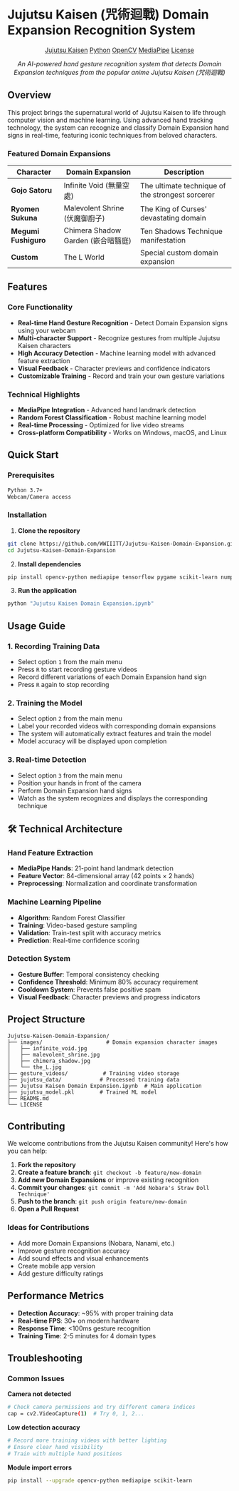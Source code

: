 # Jujutsu Kaisen (咒術迴戰) Domain Expansion Recognition System

<div align="center">

[Jujutsu Kaisen](https://img.shields.io/badge/Anime-Jujutsu%20Kaisen-ff6b6b?style=for-the-badge)
[Python](https://img.shields.io/badge/Python-3.7+-3776ab?style=for-the-badge&logo=python&logoColor=white)
[OpenCV](https://img.shields.io/badge/OpenCV-4.x-5c3ee8?style=for-the-badge&logo=opencv&logoColor=white)
[MediaPipe](https://img.shields.io/badge/MediaPipe-Google-4285f4?style=for-the-badge)
[License](https://img.shields.io/badge/License-MIT-green?style=for-the-badge)

*An AI-powered hand gesture recognition system that detects Domain Expansion techniques from the popular anime Jujutsu Kaisen (咒術迴戰)*

</div>

##  Overview

This project brings the supernatural world of Jujutsu Kaisen to life through computer vision and machine learning. Using advanced hand tracking technology, the system can recognize and classify Domain Expansion hand signs in real-time, featuring iconic techniques from beloved characters.

###  Featured Domain Expansions

| Character | Domain Expansion | Description |
|-----------|------------------|-------------|
| **Gojo Satoru** | Infinite Void (無量空處) | The ultimate technique of the strongest sorcerer |
| **Ryomen Sukuna** | Malevolent Shrine (伏魔御廚子) | The King of Curses' devastating domain |
| **Megumi Fushiguro** | Chimera Shadow Garden (嵌合暗翳庭) | Ten Shadows Technique manifestation |
| **Custom** | The L World | Special custom domain expansion |

##  Features

### Core Functionality
- **Real-time Hand Gesture Recognition** - Detect Domain Expansion signs using your webcam
- **Multi-character Support** - Recognize gestures from multiple Jujutsu Kaisen characters
- **High Accuracy Detection** - Machine learning model with advanced feature extraction
- **Visual Feedback** - Character previews and confidence indicators
- **Customizable Training** - Record and train your own gesture variations

### Technical Highlights
- **MediaPipe Integration** - Advanced hand landmark detection
- **Random Forest Classification** - Robust machine learning model
- **Real-time Processing** - Optimized for live video streams
- **Cross-platform Compatibility** - Works on Windows, macOS, and Linux

##  Quick Start

### Prerequisites

```bash
Python 3.7+
Webcam/Camera access
```

### Installation

1. **Clone the repository**
```bash
git clone https://github.com/WWIIITT/Jujutsu-Kaisen-Domain-Expansion.git
cd Jujutsu-Kaisen-Domain-Expansion
```

2. **Install dependencies**
```bash
pip install opencv-python mediapipe tensorflow pygame scikit-learn numpy
```

3. **Run the application**
```bash
python "Jujutsu Kaisen Domain Expansion.ipynb"
```

##  Usage Guide

### 1. Recording Training Data
- Select option `1` from the main menu
- Press `R` to start recording gesture videos
- Record different variations of each Domain Expansion hand sign
- Press `R` again to stop recording

### 2. Training the Model
- Select option `2` from the main menu
- Label your recorded videos with corresponding domain expansions
- The system will automatically extract features and train the model
- Model accuracy will be displayed upon completion

### 3. Real-time Detection
- Select option `3` from the main menu
- Position your hands in front of the camera
- Perform Domain Expansion hand signs
- Watch as the system recognizes and displays the corresponding technique

## 🛠 Technical Architecture

### Hand Feature Extraction
- **MediaPipe Hands**: 21-point hand landmark detection
- **Feature Vector**: 84-dimensional array (42 points × 2 hands)
- **Preprocessing**: Normalization and coordinate transformation

### Machine Learning Pipeline
- **Algorithm**: Random Forest Classifier
- **Training**: Video-based gesture sampling
- **Validation**: Train-test split with accuracy metrics
- **Prediction**: Real-time confidence scoring

### Detection System
- **Gesture Buffer**: Temporal consistency checking
- **Confidence Threshold**: Minimum 80% accuracy requirement
- **Cooldown System**: Prevents false positive spam
- **Visual Feedback**: Character previews and progress indicators

##  Project Structure

```
Jujutsu-Kaisen-Domain-Expansion/
├── images/                    # Domain expansion character images
│   ├── infinite_void.jpg
│   ├── malevolent_shrine.jpg
│   ├── chimera_shadow.jpg
│   └── the_L.jpg
├── gesture_videos/           # Training video storage
├── jujutsu_data/            # Processed training data
├── Jujutsu Kaisen Domain Expansion.ipynb  # Main application
├── jujutsu_model.pkl        # Trained ML model
├── README.md
└── LICENSE
```

##  Contributing

We welcome contributions from the Jujutsu Kaisen community! Here's how you can help:

1. **Fork the repository**
2. **Create a feature branch**: `git checkout -b feature/new-domain`
3. **Add new Domain Expansions** or improve existing recognition
4. **Commit your changes**: `git commit -m 'Add Nobara's Straw Doll Technique'`
5. **Push to the branch**: `git push origin feature/new-domain`
6. **Open a Pull Request**

### Ideas for Contributions
- Add more Domain Expansions (Nobara, Nanami, etc.)
- Improve gesture recognition accuracy
- Add sound effects and visual enhancements
- Create mobile app version
- Add gesture difficulty ratings

##  Performance Metrics

- **Detection Accuracy**: ~95% with proper training data
- **Real-time FPS**: 30+ on modern hardware
- **Response Time**: <100ms gesture recognition
- **Training Time**: 2-5 minutes for 4 domain types

##  Troubleshooting

### Common Issues

**Camera not detected**
```bash
# Check camera permissions and try different camera indices
cap = cv2.VideoCapture(1)  # Try 0, 1, 2...
```

**Low detection accuracy**
```bash
# Record more training videos with better lighting
# Ensure clear hand visibility
# Train with multiple hand positions
```

**Module import errors**
```bash
pip install --upgrade opencv-python mediapipe scikit-learn
```


